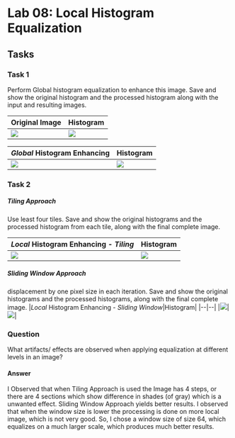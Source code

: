 # Lab 08: Local Histogram Equalization

## Tasks

### Task 1
Perform Global histogram equalization to enhance this image. Save and show the original histogram and the processed histogram along with the input and resulting images.

|Original Image|Histogram|
|--|--|
|![](https://lh5.googleusercontent.com/3SQWtfDB_ASyTLlHekdik943zNFk2psqXoll50OqhsliEKZB4exZ_l1jEAUMtNXjg73SE3zrwpXYBjrLZ8pzc5plgUsfeAynJPwddQlZ5T1q7a1I4eCoOvaQTEy2BYTJRojfPoJ6)|![](https://lh6.googleusercontent.com/Di_-Lkqxr20_79hHKbxqRbDfhZ_COtXijflEj04Ft6Nk4mGHwmRAlTVf6-4bHgSx-RCr6Q3B-sEK4wlXfGSWcCxwNET2D7sw3EjszXtzlKDBJ8znT8_VcU2QDyCElj7j9YTgPKCv)|

|*Global* Histogram Enhancing|Histogram|
|--|--|
|![](https://lh6.googleusercontent.com/-zNUwZsBOOHCUrej_wbFbzBfzA-jEGoBZ5-YLagnL3bkxnYA4gyBSYVK1QR_fkoma1nJXhUUY76v5SemRVNXmzG2GFti7ZsQL8R2uCVABLRA6MIsGDLaOM2HzCfEq6rhVsUSY_Wm)|![](https://lh4.googleusercontent.com/IFuZtTmxTZ-ua8rQZZeJtqLFBwxnFXM4wmyCd5aUsJZkrwqRw-tdQzgvLAdPuRpLFGvMriEgfhW8YCc1qZmgFhcqpfmHbcV0pqnf2VT07nriucbgcxpK7_9zSTZbL9Kk-5cUpavD)|

### Task 2
##### Tiling Approach
Use least four tiles. Save and show the original histograms and the processed histogram from each tile, along with the final complete image.

|*Local* Histogram Enhancing - *Tiling*|Histogram|
|--|--|
|![](https://lh4.googleusercontent.com/wzgF2aNfqYz4jUz7UpyKbsYgWUSgjdJh_7zfDamybRMZ3yAHw43mQ22K_pVb-RBU2aFIeufCtb3V_8tsSC2iMjzDYIXP7vw_K1fe5njrT13YemSgPx3SvfmiBpgZBiSO5FRVevVa)|![](https://lh5.googleusercontent.com/3VQFQeT_37KU8_lWdw6VpzM-JaAn4ThbbNiMO5onvBO5aPU--pLoA3uHwc1mcfC3zqHop2X7AjtBYJGLnhaGpzfuPlosbfZh9-70UKZfiOECcpckktpFbhXO-75I8ojdH5a-s4MY)|

##### Sliding Window Approach
displacement by one pixel size in each iteration. Save and show the original histograms and the processed histograms, along with the final complete image.
|*Local* Histogram Enhancing - *Sliding Window*|Histogram|
|--|--|
|![](https://lh6.googleusercontent.com/kerkBPrvNDowAck4Goifwrl2PGJGyuA7LvIMwXYz07OGA21ua9_rAj8XDD3kU2Pd4e10G3JEIav8UgSQpE5ULtLcLUoyDQMCZWGaxUbxm2PDYhILXEDcL_WL38fzcWp_aP0rn_K5)|![](https://lh3.googleusercontent.com/5DgaIWEDiU7iej4bHRZTVvBzT0dhL1aA16kAfn0b55Eewq11q7qGRFeEsqXfG2cWywd1qa33nIOm3tm2YSIclcYc9Fl-93IsBis9NS_DNBwYD3q_VbYidM1GIHuOM2er9ogc4dPH)|

### Question
What artifacts/ effects are observed when applying equalization at different levels in an image?
#### Answer
I Observed that when Tiling Approach is used the Image has 4 steps, or there are 4 sections which show difference in shades (of gray) which is a unwanted effect. Sliding Window Approach yields better results. I observed that when the window size is lower the processing is done on more local image, which is not very good. So, I chose a window size of size 64, which equalizes on a much larger scale, which produces much better results.